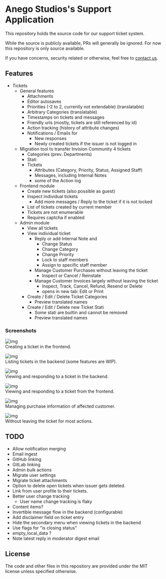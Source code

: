 # Anego Studios's Support Application

This repository holds the source code for our support ticket system. 

While the source is publicly available, PRs will generally be ignored. For now this repository is only source available.

If you have concerns, security related or otherwise, feel free to [contact us](https://www.vintagestory.at/support/).


## Features

- Tickets
	- General features
		- Attachments
		- Editor autosaves
		- Priorities (-2 to 2, currently not extendable) (translatable)
		- Arbitrary Categories (translatable)
		- Timestamps on tickets and messages
		- Friendly urls (mostly, tickets are still referenced by id)
		- Action tracking (history of attribute changes)
		- Notifications / Emails for
			- New responses
			- Newly created tickets if the issuer is not logged in
	- Migration tool to transfer Invision Community 4 tickets 
		- Categories (prev. Departments)
		- Stati
		- Tickets
			- Attributes (Category, Priority, Status, Assigned Staff)
			- Messages, including Internal Notes
			- some of the Action log
	- Frontend module
		- Create new tickets (also possible as guest)
		- Inspect individual tickets
			- Add more messages / Reply to the ticket if it is not locked
		- List of tickets created by current member
		- Tickets are not enumerable
		- Requires captcha if enabled
	- Admin module
		- View all tickets
		- View individual ticket
			- Reply or add Internal Note and
				- Change Status
				- Change Category
				- Change Priority
				- Lock to staff members
				- Assign to specific staff member
			- Manage Customer Purchases without leaving the ticket
				- Inspect or Cancel / Reinstate
			- Manage Customer Invoices largely without leaving the ticket
				- Inspect, Track, Cancel, Refund, Resend or Delete
				- opens in new tab: Edit or Print
		- Create / Edit / Delete Ticket Categories
			- Preview translated names
		- Create / Edit / Delete new Ticket Stati
			- Some stati are builtin and cannot be removed
			- Preview translated names

### Screenshots

![img](.doc/ticket_create.jpg)  
Creating a ticket in the frontend.

![img](.doc/ticket_admin_list.jpg)  
Listing tickets in the backend (some features are WIP).

![img](.doc/ticket_admin_view.jpg)  
Viewing and responding to a ticket in the backend.

![img](.doc/ticket_view.jpg)  
Viewing and responding to a ticket from the frontend.

![img](.doc/ticket_admin_view_purchases.jpg)  
Managing purchase information of affected customer.

![img](.doc/ticket_admin_view_purchases_overlay.jpg)  
Without leaving the ticket for most actions.

## TODO

- Allow notification merging
- Email ingest
- GitHub linking
- GitLab linking
- Admin bulk actions
- Migrate user settings
- Migrate ticket attachments
- Option to delete open tickets when issuer gets deleted.
- Link from user profile to their tickets.
- Better user change tracking
	- User name change tracking is flaky
- Content items? 
- Invertible message flow in the backend (configurable)
- Add disclaimer field on ticket entry
- Hide the secondary menu when viewing tickets in the backend
- Use flags for "is closing status"
- empty_local_data ?
- Note latest reply in moderator digest email

## License

The code and other files in this repository are provided under the MIT license unless specified otherwise.
